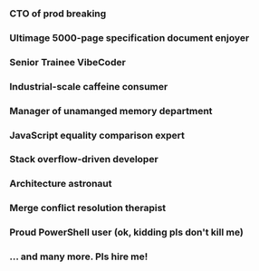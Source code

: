 ### CTO of prod breaking 
### Ultimage 5000-page specification document enjoyer
### Senior Trainee VibeCoder
### Industrial-scale caffeine consumer
### Manager of unamanged memory department
### JavaScript equality comparison expert
### Stack overflow-driven developer
### Architecture astronaut
### Merge conflict resolution therapist
### Proud PowerShell user (ok, kidding pls don't kill me)

### ... and many more. Pls hire me!
